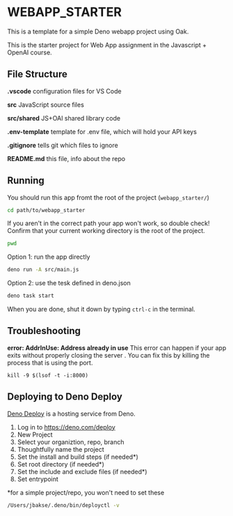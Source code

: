 # WEBAPP_STARTER

This is a template for a simple Deno webapp project using Oak.

This is the starter project for Web App assignment in the Javascript + OpenAI
course.

## File Structure

**.vscode** configuration files for VS Code

**src** JavaScript source files

**src/shared** JS+OAI shared library code

**.env-template** template for .env file, which will hold your API keys

**.gitignore** tells git which files to ignore

**README.md** this file, info about the repo

## Running

You should run this app fromt the root of the project (`webapp_starter/`)

```bash
cd path/to/webapp_starter
```

If you aren't in the correct path your app won't work, so double check! Confirm
that your current working directory is the root of the project.

```bash
pwd
```

Option 1: run the app directly

```bash
deno run -A src/main.js
```

Option 2: use the tesk defined in deno.json

```bash
deno task start
```

When you are done, shut it down by typing `ctrl-c` in the terminal.

## Troubleshooting

**error: AddrInUse: Address already in use** This error can happen if your app
exits without properly closing the server . You can fix this by killing the
process that is using the port.

```
kill -9 $(lsof -t -i:8000)
```

## Deploying to Deno Deploy

[Deno Deploy](https://deno.com/deploy) is a hosting service from Deno.

1. Log in to https://deno.com/deploy
2. New Project
3. Select your organiztion, repo, branch
4. Thoughtfully name the project
5. Set the install and build steps (if needed*)
6. Set root directory (if needed*)
7. Set the include and exclude files (if needed*)
8. Set entrypoint

*for a simple project/repo, you won't need to set these

```bash
/Users/jbakse/.deno/bin/deployctl -v
```
